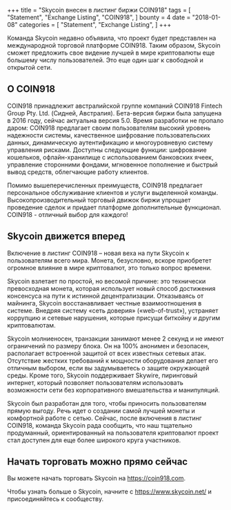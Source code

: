 +++
title = "Skycoin внесен в листинг биржи COIN918"
tags = [
    "Statement",
    "Exchange Listing",
    "COIN918",
]
bounty = 4
date = "2018-01-08"
categories = [
    "Statement",
    "Exchange Listing",
]
+++

Команда Skycoin недавно объявила, что проект будет представлен на международной торговой платформе COIN918. Таким образом, Skycoin сможет предложить свое видение лучшей в мире криптовалюты еще большему числу пользователей. Это еще один шаг к свободной и открытой сети.

## О COIN918

COIN918 принадлежит австралийской группе компаний COIN918 Fintech Group Pty. Ltd. (Сидней, Австралия). Бета-версия биржи была запущена в 2016 году, сейчас актуальна версия 5.0. Время разработки не пропало даром: COIN918 предлагает своим пользователям высокий уровень надежности системы, качественное шифрование пользовательских данных, динамическую аутентификацию и многоуровневую систему управления рисками. Доступны следующие функции: шифрование кошельков, офлайн-хранилище с использованием банковских ячеек, управление сторонними фондами, мгновенное пополнение и быстрый вывод средств, облегчающие работу клиентов.

Помимо вышеперечисленных преимуществ, COIN918 предлагает персональное обслуживание клиентов и услуги выделенной команды. Высокопроизводительный торговый движок биржи упрощает проведение сделок и придает платформе дополнительные функционал. COIN918  - отличный выбор для каждого!

## Skycoin движется вперед

Включение в листинг COIN918 – новая веха на пути Skycoin к пользователям всего мира. Монета, безусловно, вскоре приобретет огромное влияние в мире криптовалют, это только вопрос времени.

Skycoin взлетает по простой, но весомой причине: это технически превосходная монета, которая использует новый способ достижения консенсуса на пути к истинной децентрализации. Отказываясь от майнинга, Skycoin восстанавливает честные взаимоотношения в системе. Внедряя систему «сеть доверия» («web-of-trust»), устраняет коррупцию и сетевые нарушения, которые присущи биткойну и другим криптовалютам.

Skycoin молниеносен, транзакции занимают менее 2 секунд и не имеют ограничений по размеру блока. Он на 100% анонимен и безопасен, располагает встроенной защитой от всех известных сетевых атак. Отсутствие жестких требований к мощности оборудования делает его отличным выбором, если вы задумываетесь о защите окружающей среды. Кроме того, Skycoin поддерживает Skywire, пиринговый интернет, который позволяет пользователям использовать возможности сети без корпоративного вмешательства и манипуляций.

Skycoin был разработан для того, чтобы приносить пользователям прямую выгоду. Речь идет о создании самой лучшей монеты и комфортной работе с сетью. Сейчас, после включения в листинг COIN918, команда Skycoin рада сообщить, что наш тщательно продуманный, ориентированный на пользователя криптовалют проект стал доступен для еще более широкого круга участников.

## Начать торговать можно прямо сейчас

Вы можете начать торговать Skycoin на https://coin918.com.

Чтобы узнать больше о Skycoin, начните с https://www.skycoin.net/ и присоединяйтесь к сообществу.
